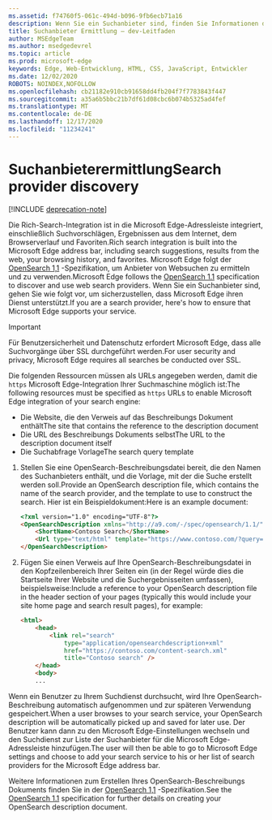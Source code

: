 ```yaml
---
ms.assetid: f74760f5-061c-494d-b096-9fb6ecb71a16
description: Wenn Sie ein Suchanbieter sind, finden Sie Informationen dazu, wie Sie sicherstellen können, dass Microsoft Edge ihren Dienst unterstützt.
title: Suchanbieter Ermittlung – dev-Leitfaden
author: MSEdgeTeam
ms.author: msedgedevrel
ms.topic: article
ms.prod: microsoft-edge
keywords: Edge, Web-Entwicklung, HTML, CSS, JavaScript, Entwickler
ms.date: 12/02/2020
ROBOTS: NOINDEX,NOFOLLOW
ms.openlocfilehash: cb21182e910cb91658dd4fb204f7f7783843f447
ms.sourcegitcommit: a35a6b5bbc21b7df61d08cbc6b074b5325ad4fef
ms.translationtype: MT
ms.contentlocale: de-DE
ms.lasthandoff: 12/17/2020
ms.locfileid: "11234241"
---
```

# <span data-ttu-id="bd2e7-104">Suchanbieterermittlung</span><span class="sxs-lookup"><span data-stu-id="bd2e7-104">Search provider discovery</span></span>  

[!INCLUDE [deprecation-note](../../includes/legacy-edge-note.md)]  

<span data-ttu-id="bd2e7-105">Die Rich-Search-Integration ist in die Microsoft Edge-Adressleiste integriert, einschließlich Suchvorschlägen, Ergebnissen aus dem Internet, dem Browserverlauf und Favoriten.</span><span class="sxs-lookup"><span data-stu-id="bd2e7-105">Rich search integration is built into the Microsoft Edge address bar, including search suggestions, results from the web, your browsing history, and favorites.</span></span>  <span data-ttu-id="bd2e7-106">Microsoft Edge folgt der [OpenSearch 1,1](https://github.com/dewitt/opensearch/blob/master/opensearch-1-1-draft-6.md) -Spezifikation, um Anbieter von Websuchen zu ermitteln und zu verwenden.</span><span class="sxs-lookup"><span data-stu-id="bd2e7-106">Microsoft Edge follows the [OpenSearch 1.1](https://github.com/dewitt/opensearch/blob/master/opensearch-1-1-draft-6.md) specification to discover and use web search providers.</span></span>  <span data-ttu-id="bd2e7-107">Wenn Sie ein Suchanbieter sind, gehen Sie wie folgt vor, um sicherzustellen, dass Microsoft Edge ihren Dienst unterstützt.</span><span class="sxs-lookup"><span data-stu-id="bd2e7-107">If you are a search provider, here's how to ensure that Microsoft Edge supports your service.</span></span>  

> [!IMPORTANT]
> <span data-ttu-id="bd2e7-108">Für Benutzersicherheit und Datenschutz erfordert Microsoft Edge, dass alle Suchvorgänge über SSL durchgeführt werden.</span><span class="sxs-lookup"><span data-stu-id="bd2e7-108">For user security and privacy, Microsoft Edge requires all searches be conducted over SSL.</span></span>  

<span data-ttu-id="bd2e7-109">Die folgenden Ressourcen müssen als URLs angegeben werden, damit die `https` Microsoft Edge-Integration Ihrer Suchmaschine möglich ist:</span><span class="sxs-lookup"><span data-stu-id="bd2e7-109">The following resources must be specified as `https` URLs to enable Microsoft Edge integration of your search engine:</span></span>  

*   <span data-ttu-id="bd2e7-110">Die Website, die den Verweis auf das Beschreibungs Dokument enthält</span><span class="sxs-lookup"><span data-stu-id="bd2e7-110">The site that contains the reference to the description document</span></span>  
*   <span data-ttu-id="bd2e7-111">Die URL des Beschreibungs Dokuments selbst</span><span class="sxs-lookup"><span data-stu-id="bd2e7-111">The URL to the description document itself</span></span>  
*   <span data-ttu-id="bd2e7-112">Die Suchabfrage Vorlage</span><span class="sxs-lookup"><span data-stu-id="bd2e7-112">The search query template</span></span>  
    
1.  <span data-ttu-id="bd2e7-113">Stellen Sie eine OpenSearch-Beschreibungsdatei bereit, die den Namen des Suchanbieters enthält, und die Vorlage, mit der die Suche erstellt werden soll.</span><span class="sxs-lookup"><span data-stu-id="bd2e7-113">Provide an OpenSearch description file, which contains the name of the search provider, and the template to use to construct the search.</span></span>  <span data-ttu-id="bd2e7-114">Hier ist ein Beispieldokument:</span><span class="sxs-lookup"><span data-stu-id="bd2e7-114">Here is an example document:</span></span>  
    
    ```html
    <?xml version="1.0" encoding="UTF-8"?> 
    <OpenSearchDescription xmlns="http://a9.com/-/spec/opensearch/1.1/">
        <ShortName>Contoso Search</ShortName>
        <Url type="text/html" template="https://www.contoso.com/?query={searchTerms}"/> 
    </OpenSearchDescription>
    ```  
    
1.  <span data-ttu-id="bd2e7-115">Fügen Sie einen Verweis auf Ihre OpenSearch-Beschreibungsdatei in den Kopfzeilenbereich Ihrer Seiten ein (in der Regel würde dies die Startseite Ihrer Website und die Suchergebnisseiten umfassen), beispielsweise:</span><span class="sxs-lookup"><span data-stu-id="bd2e7-115">Include a reference to your OpenSearch description file in the header section of your pages (typically this would include your site home page and search result pages), for example:</span></span>  
    
    ```html
    <html>
        <head>
            <link rel="search" 
                type="application/opensearchdescription+xml"  
                href="https://contoso.com/content-search.xml" 
                title="Contoso search" /> 
        </head> 
        <body> 
        ...
    ```  
    
<span data-ttu-id="bd2e7-116">Wenn ein Benutzer zu Ihrem Suchdienst durchsucht, wird Ihre OpenSearch-Beschreibung automatisch aufgenommen und zur späteren Verwendung gespeichert.</span><span class="sxs-lookup"><span data-stu-id="bd2e7-116">When a user browses to your search service, your OpenSearch description will be automatically picked up and saved for later use.</span></span>  <span data-ttu-id="bd2e7-117">Der Benutzer kann dann zu den Microsoft Edge-Einstellungen wechseln und den Suchdienst zur Liste der Suchanbieter für die Microsoft Edge-Adressleiste hinzufügen.</span><span class="sxs-lookup"><span data-stu-id="bd2e7-117">The user will then be able to go to Microsoft Edge settings and choose to add your search service to his or her list of search providers for the Microsoft Edge address bar.</span></span>  

<span data-ttu-id="bd2e7-118">Weitere Informationen zum Erstellen Ihres OpenSearch-Beschreibungs Dokuments finden Sie in der [OpenSearch 1,1](https://github.com/dewitt/opensearch/blob/master/opensearch-1-1-draft-6.md) -Spezifikation.</span><span class="sxs-lookup"><span data-stu-id="bd2e7-118">See the [OpenSearch 1.1](https://github.com/dewitt/opensearch/blob/master/opensearch-1-1-draft-6.md) specification for further details on creating your OpenSearch description document.</span></span>  
